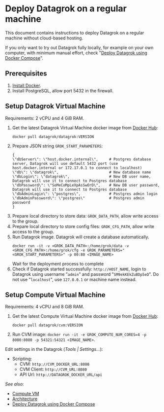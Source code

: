 
<!-- TITLE: Deploy Datagrok on a regular machine -->
<!-- SUBTITLE: -->

# Deploy Datagrok on a regular machine

This document contains instructions to deploy Datagrok on a regular machine without cloud-based hosting.

If you only want to try out Datagrok fully locally, for example on your own computer, with minimum manual effort, check "[Deploy Datagrok using Docker Compose](docker-compose.md)".

## Prerequisites

1. [Install Docker](https://phoenixnap.com/kb/how-to-install-docker-on-ubuntu-18-04).
2. Install PostgreSQL, allow port 5432 in the firewall.

## Setup Datagrok Virtual Machine

Requirements: 2 vCPU and 4 GiB RAM.

1. Get the latest Datagrok Virtual Machine docker image from [Docker Hub](https://hub.docker.com/u/datagrok):
   ```
   docker pull datagrok/datagrok:VERSION
   ```
2. Prepare JSON string `GROK_START_PARAMETERS`:
    ```
    {
    \"dbServer\": \"host.docker.internal\",     # Postgres database server, Datagrok will use default 5432 port (use host.docker.internal or 172.17.0.1 to connect to localhost)
    \"db\": \"datagrok\",                       # New database name
    \"dbLogin\": \"datagrok\",                  # New DB user name, Datagrok will use it to connect to Postgres database
    \"dbPassword\": \"SoMeCoMpLeXpAsSwOrD\",    # New DB user password, Datagrok will use it to connect to Postgres database
    \"dbAdminLogin\": \"postgres\",             # Postgres admin login
    \"dbAdminPassword\": \"postgres\"           # Postgres admin password
    }
    ```
4. Prepare local directory to store data: `GROK_DATA_PATH`, allow write access to the group.
5. Prepare local directory to store config files: `GROK_CFG_PATH`, allow write access to the group.
6. Run Datagrok image. Datagrok will create a database automatically.
   ```
   docker run -it -v <GROK_DATA_PATH>:/home/grok/data -v <GROK_CFG_PATH>:/home/grok/cfg -e GROK_PARAMETERS="<GROK_START_PARAMETERS>" -p 80:80 <IMAGE_NAME>
   ```
   Wait for the deployment process to complete
7. Check if Datagrok started successfully: `http://HOST_NAME`, login to Datagrok using username "`admin`" and password "`SM9ekKEkZuBDp5eD`".
   Do not use "`localhost`", use `127.0.0.1` or machine name instead. 

## Setup Compute Virtual Machine

Requirements: 4 vCPU and 8 GiB RAM.

1. Get the latest Compute Virtual Machine docker image from [Docker Hub](https://hub.docker.com/u/datagrok):
   ```
   docker pull datagrok/cvm:VERSION 
   ```
2. Run CVM image: `docker run -it -e GROK_COMPUTE_NUM_CORES=4 -p 8080:8080 -p 54321:54321 <IMAGE_NAME>`.

Edit settings in the Datagrok (_Tools | Settings..._):

* Scripting:
    * CVM: `http://CVM_DOCKER_URL:8080`
    * CVM Client: `http://CVM_URL:8080`
    * API Url: `http://DATAGROK_DOCKER_URL/api`

_See also_:
* [Compute VM](../../compute/compute-vm.md)
* [Architecture](architecture.md#application)
* [Deploy Datagrok using Docker Compose](docker-compose.md)
